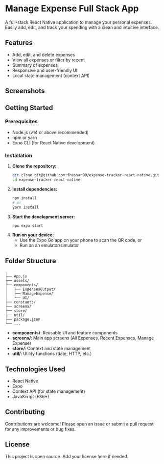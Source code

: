 # Manage Expense Full Stack App

A full-stack React Native application to manage your personal expenses. Easily add, edit, and track your spending with a clean and intuitive interface.

## Features
- Add, edit, and delete expenses
- View all expenses or filter by recent
- Summary of expenses
- Responsive and user-friendly UI
- Local state management (context API)

## Screenshots
<!-- Add your screenshots here -->
<!-- ![Screenshot1](assets/screenshot1.png) -->

## Getting Started

### Prerequisites
- Node.js (v14 or above recommended)
- npm or yarn
- Expo CLI (for React Native development)

### Installation
1. **Clone the repository:**
   ```bash
   git clone git@github.com:fhassan99/expense-tracker-react-native.git
   cd expense-tracker-react-native
   ```
2. **Install dependencies:**
   ```bash
   npm install
   # or
   yarn install
   ```
3. **Start the development server:**
   ```bash
   npx expo start
   ```
4. **Run on your device:**
   - Use the Expo Go app on your phone to scan the QR code, or
   - Run on an emulator/simulator

## Folder Structure
```
.
├── App.js
├── assets/
├── components/
│   ├── ExpensesOutput/
│   ├── ManageExpense/
│   └── UI/
├── constants/
├── screens/
├── store/
├── util/
├── package.json
└── ...
```
- **components/**: Reusable UI and feature components
- **screens/**: Main app screens (All Expenses, Recent Expenses, Manage Expense)
- **store/**: Context and state management
- **util/**: Utility functions (date, HTTP, etc.)

## Technologies Used
- React Native
- Expo
- Context API (for state management)
- JavaScript (ES6+)

## Contributing
Contributions are welcome! Please open an issue or submit a pull request for any improvements or bug fixes.

## License
This project is open source. Add your license here if needed. 